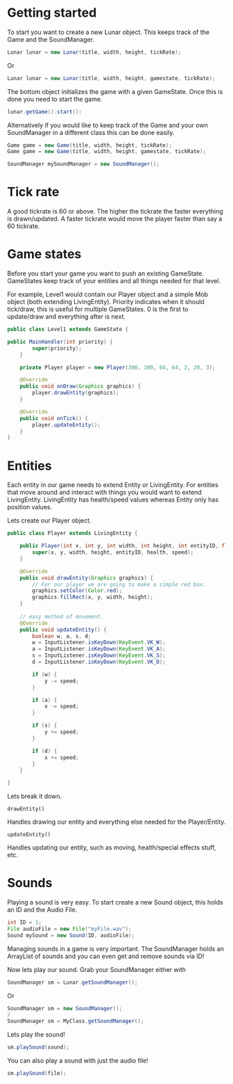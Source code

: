 # Getting started

To start you want to create a new Lunar object. This keeps track of the Game and the SoundManager.

```java
Lunar lunar = new Lunar(title, width, height, tickRate);
```

Or

```java
Lunar lunar = new Lunar(title, width, height, gamestate, tickRate);
```

The bottom object initializes the game with a given GameState.
Once this is done you need to start the game.

```java
lunar.getGame().start();
```

Alternatively if you would like to keep track of the Game and your own SoundManager in a different class this can be done easily.

```java
Game game = new Game(title, width, height, tickRate);
Game game = new Game(title, width, height, gamestate, tickRate);

SoundManager mySoundManager = new SoundManager();
```

# Tick rate

A good tickrate is 60 or above.
The higher the tickrate the faster everything is drawn/updated.
A faster tickrate would move the player faster than say a 60 tickrate.

# Game states

Before you start your game you want to push an existing GameState.
GameStates keep track of your entities and all things needed for that level.

For example, Level1 would contain our Player object and a simple Mob object (both extending LivingEntity).
Priority indicates when it should tick/draw, this is useful for multiple GameStates. 0 is the first to update/draw and everything after is next.


```java
public class Level1 extends GameState {

public MainHandler(int priority) {
		super(priority);
	}

	private Player player = new Player(300, 100, 64, 64, 2, 20, 3);

	@Override
	public void onDraw(Graphics graphics) {
		player.drawEntity(graphics);
	}

	@Override
	public void onTick() {
		player.updateEntity();
	}
}
```

# Entities

Each entity in our game needs to extend Entity or LivingEntity.
For entities that move around and interact with things you would want to extend LivingEntity.
LivingEntity has health/speed values whereas Entity only has position values.

Lets create our Player object.

```java
public class Player extends LivingEntity {

	public Player(int x, int y, int width, int height, int entityID, float health, double speed) {
		super(x, y, width, height, entityID, health, speed);
	}

	@Override
	public void drawEntity(Graphics graphics) {
		// For our player we are going to make a simple red box.
		graphics.setColor(Color.red);
		graphics.fillRect(x, y, width, height);
	}
	
	// easy method of movement.
	@Override
	public void updateEntity() {
		boolean w, a, s, d;
		w = InputListener.isKeyDown(KeyEvent.VK_W);
		a = InputListener.isKeyDown(KeyEvent.VK_A);
		s = InputListener.isKeyDown(KeyEvent.VK_S);
		d = InputListener.isKeyDown(KeyEvent.VK_D);

		if (w) {
			y -= speed;
		}

		if (a) {
			x -= speed;
		}

		if (s) {
			y += speed;
		}

		if (d) {
			x += speed;
		}
	}

}
```

Lets break it down.
``` 
drawEntity()
```
Handles drawing our entity and everything else needed for the Player/Entity.

```
updateEntity()
```

Handles updating our entity, such as moving, health/special effects stuff, etc.

# Sounds

Playing a sound is very easy. To start create a new Sound object, this holds an ID and the Audio File.

```java
int ID = 1;
File audioFile = new File("myFile.wav");
Sound mySound = new Sound(ID, audioFile);
```

Managing sounds in a game is very important. The SoundManager holds an ArrayList of sounds and you can even get and remove sounds via ID!

Now lets play our sound. Grab your SoundManager either with
```java
SoundManager sm = Lunar.getSoundManager();
```

Or

```java
SoundManager sm = new SoundManager();
/
SoundManager sm = MyClass.getSoundManager();
```

Lets play the sound!
```java
sm.playSound(sound);
```
You can also play a sound with just the audio file!
```java
sm.playSound(file);
```




